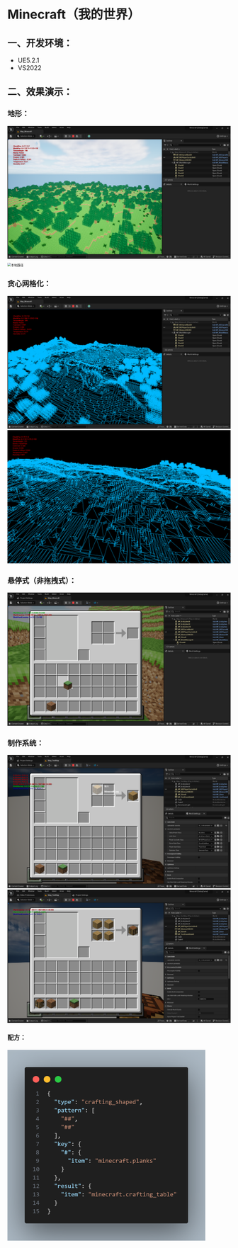 # Minecraft（我的世界）



## 一、开发环境：

- UE5.2.1
- VS2022

## 二、效果演示：

### 地形：
<img src="docs/Snipaste_2024-12-23_18-40-32.png" alt="本地路径" style="zoom:50%;" />

<img src="docs/Snipaste_2024-12-23_18-47-06.png" alt="本地路径" style="zoom:50%;" />



### 贪心网格化：
<img src="docs/Snipaste_2024-12-23_18-41-16.png" alt="本地路径" style="zoom:50%;" />

<img src="docs/Snipaste_2024-12-23_18-47-16.png" alt="本地路径" style="zoom:50%;" />



### 悬停式（非拖拽式）：
<img src="docs/Snipaste_2024-09-30_19-34-20.png" alt="本地路径" style="zoom:50%;" />



### 制作系统：
<img src="docs/Snipaste_2024-10-06_22-03-07.png" alt="本地路径" style="zoom:50%;" />

<img src="docs/Snipaste_2024-10-09_10-48-57.png" alt="本地路径" style="zoom:50%;" />



#### 配方：
<img src="docs/code.png" alt="本地路径" style="zoom:50%;" />
